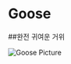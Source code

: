 # Goose

##완전 귀여운 거위

![Goose Picture](https://www.nintendo.com.au/web_images/Games/Untitled%20Goose%20Game/Switch_UntitledGooseGame_description-char.png)
